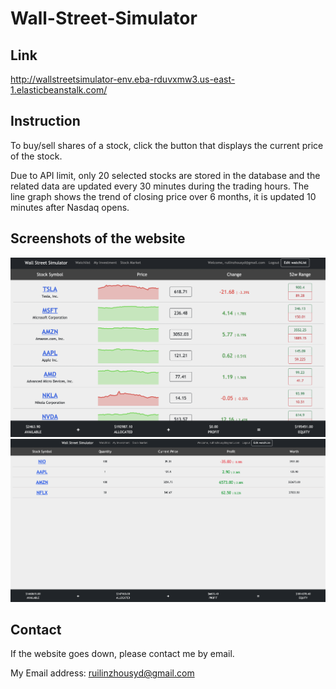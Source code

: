 # Wall-Street-Simulator
## Link
http://wallstreetsimulator-env.eba-rduvxmw3.us-east-1.elasticbeanstalk.com/

## Instruction
To buy/sell shares of a stock, click the button that displays the current price of the stock. 


Due to API limit, only 20 selected stocks are stored in the database and the related data are updated every 30 minutes during the trading hours. The line graph shows the trend of closing price over 6 months, it is updated 10 minutes after Nasdaq opens.

## Screenshots of the website
![alt text](https://github.com/Linbao1999/Wall-Street-Simulator/blob/master/Screenshots/watchlist.png?raw=true)
![alt text](https://github.com/Linbao1999/Wall-Street-Simulator/blob/master/Screenshots/investment.png?raw=true)



## Contact
If the website goes down, please contact me by email. 


My Email address: ruilinzhousyd@gmail.com
